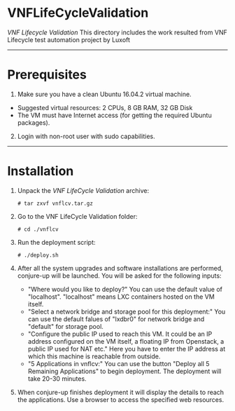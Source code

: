 # VNFLifeCycleValidation
*VNF Lifecycle Validation*
This directory includes the work resulted from VNF Lifecycle test automation project by Luxoft
___

# Prerequisites
1. Make sure you have a clean Ubuntu 16.04.2 virtual machine.
- Suggested virtual resources: 2 CPUs, 8 GB RAM, 32 GB Disk
- The VM must have Internet access (for getting the required Ubuntu packages).

2. Login with non-root user with sudo capabilities.
___

# Installation
1. Unpack the *VNF LifeCycle Validation* archive:

   ```# tar zxvf vnflcv.tar.gz```
2. Go to the VNF LifeCycle Validation folder:

   ```# cd ./vnflcv```

3. Run the deployment script:

   ```# ./deploy.sh```

4. After all the system upgrades and software installations are performed, conjure-up will be launched. You will be asked for the following inputs:
   - "Where would you like to deploy?"
      You can use the default value of "localhost". "localhost" means LXC containers hosted on the VM itself.
   - "Select a network bridge and storage pool for this deployment:"
      You can use the default falues of "lxdbr0" for network bridge and "default" for storage pool.
   -  "Configure the public IP used to reach this VM. It could be an IP address configured on the VM itself, a floating IP from Openstack, a public IP used for NAT etc."
      Here you have to enter the IP address at which this machine is reachable from outside.
   -  "5 Applications in vnflcv:"
      You can use the button "Deploy all 5 Remaining Applications" to begin deployment. The deployment will take 20-30 minutes.
5. When conjure-up finishes deployment it will display the details to reach the applications. Use a browser to access the specified web resources.
 
